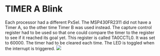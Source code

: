 # TIMER A Blink
Each processor had a different PxSel.  The MSP430FR2311 did not have a Timer A, so the other time Timer B was used instead.  The capture control register had to be used so that one could compare the timer to the register to see if it reached its goal yet.  This register is called TA0CCTL0.  It was set to 60000.  The timer had to be cleared each time.  The LED is toggled when the interrupt is triggered.
![](https://media.giphy.com/media/l1J9qsbVBMJBgnUOs/giphy.gif)
